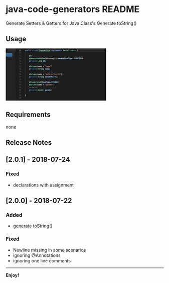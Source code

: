 # java-code-generators README
Generate Setters & Getters for Java Class's
Generate toString()

## Usage
![how use](images/usagev2.gif)

## Requirements
none

## Release Notes

## [2.0.1] - 2018-07-24
### Fixed
- declarations with assignment

## [2.0.0] - 2018-07-22
### Added
- generate toString()

### Fixed
- Newline missing in some scenarios
- ignoring @Annotations
- ignoring one line comments

-----------------------------------------------------------------------------------------------------------

**Enjoy!**
